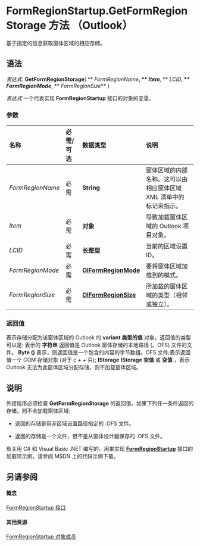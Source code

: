 
# FormRegionStartup.GetFormRegionStorage 方法 （Outlook）

基于指定的信息获取窗体区域的相应存储。


## 语法

 _表达式_. **GetFormRegionStorage**( ** _FormRegionName_**, ** _Item_**, ** _LCID_**, ** _FormRegionMode_**, ** _FormRegionSize_** )

 _表达式_ 一个代表实现 **FormRegionStartup** 接口的对象的变量。


### 参数



|**名称**|**必需/可选**|**数据类型**|**说明**|
|:-----|:-----|:-----|:-----|
| _FormRegionName_|必需|**String**|窗体区域的内部名称。这可以由相应窗体区域 XML 清单中的 <name> 标记来指示。|
| _Item_|必需|**对象**|导致加载窗体区域的 Outlook 项目对象。|
| _LCID_|必需|**长整型**|当前的区域设置 ID。|
| _FormRegionMode_|必需|**[OlFormRegionMode](6fea8606-7465-0fdf-204d-f3562b6cc916.md)**|要将窗体区域加载到的模式。|
| _FormRegionSize_|必需|**[OlFormRegionSize](a52c7e73-b6f1-ddb0-2307-55107912bc44.md)**|所加载的窗体区域的类型（相邻或独立）。|

### 返回值

表示存储分配为该窗体区域的 Outlook 的 **variant 类型的值** 对象。返回值的类型可以是: 表示的 **字符串** 返回值是 Outlook 窗体存储的本地路径 (。OFS) 文件的文件。 **Byte ()** 表示，则返回值是一个包含的内容的字节数组。OFS 文件;表示返回值一个 COM 存储对象 (对于 c + + 只); **IStorage** **IStorage** **空值** 或 **空值** ，表示 Outlook 无法为此窗体区域分配存储，则不加载窗体区域。


## 说明

外接程序必须检查 **GetFormRegionStorage** 的返回值。如果下列任一条件返回的存储，则不会加载窗体区域:


- 返回的存储是用非区域设置路径指定的 .OFS 文件。
    
- 返回的存储是一个文件，但不是从窗体设计器保存的 .OFS 文件。
    


有关用 C# 和 Visual Basic .NET 编写的、用来实现  **[FormRegionStartup](948ea6b7-2962-57e7-618d-fa0977b65651.md)** 接口的加载项示例，请参阅 MSDN 上的代码示例下载。


## 另请参阅


#### 概念


[FormRegionStartup 接口](948ea6b7-2962-57e7-618d-fa0977b65651.md)
#### 其他资源


[FormRegionStartup 对象成员](c45b60b8-5d7e-d84b-a60e-ffcb54c25569.md)
